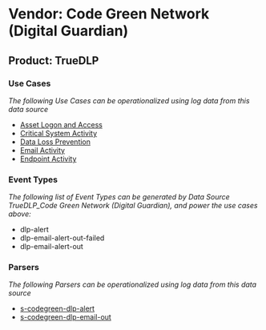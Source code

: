 Vendor: Code Green Network (Digital Guardian)
=============================================
Product: TrueDLP
----------------

### Use Cases

_The following Use Cases can be operationalized using log data from this data source_

* [Asset Logon and Access](../UseCases/usecase_asset_logon_and_access.md)
* [Critical System Activity](../UseCases/usecase_critical_system_activity.md)
* [Data Loss Prevention](../UseCases/usecase_data_loss_prevention.md)
* [Email Activity](../UseCases/usecase_email_activity.md)
* [Endpoint Activity](../UseCases/usecase_endpoint_activity.md)


### Event Types

_The following list of Event Types can be generated by Data Source TrueDLP_Code Green Network (Digital Guardian), and power the use cases above:_

- dlp-alert
- dlp-email-alert-out-failed
- dlp-email-alert-out


### Parsers

_The following Parsers can be operationalized using log data from this data source_

* [s-codegreen-dlp-alert](../Parsers/parserContent_s-codegreen-dlp-alert.md)
* [s-codegreen-dlp-email-out](../Parsers/parserContent_s-codegreen-dlp-email-out.md)
